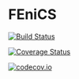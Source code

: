 # FEniCS

[![Build Status](https://travis-ci.org/aleadev/FEniCS.jl.svg?branch=master)](https://travis-ci.org/aleadev/FEniCS.jl)

[![Coverage Status](https://coveralls.io/repos/aleadev/FEniCS.jl/badge.svg?branch=master&service=github)](https://coveralls.io/github/aleadev/FEniCS.jl?branch=master)

[![codecov.io](http://codecov.io/github/aleadev/FEniCS.jl/coverage.svg?branch=master)](http://codecov.io/github/aleadev/FEniCS.jl?branch=master)
